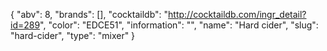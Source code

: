 {
    "abv": 8,
    "brands": [],
    "cocktaildb": "http://cocktaildb.com/ingr_detail?id=289",
    "color": "EDCE51",
    "information": "",
    "name": "Hard cider",
    "slug": "hard-cider",
    "type": "mixer"
}